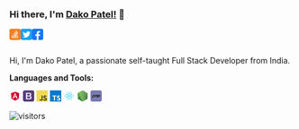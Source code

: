 ### Hi there, I'm [Dako Patel!](http://dakaasdatameter.tech/) 👋


<a href="https://stackoverflow.com/users/14123406/dako-patel">
  <img align="left" alt="Dako Patel | Stackoverflow" width="20px" src="https://raw.githubusercontent.com/edent/SuperTinyIcons/master/images/svg/stackoverflow.svg" />
</a>

<a href="https://twitter.com/Dakopatel">
  <img align="left" alt="Dako Patel | Twitter" width="20px" src="https://raw.githubusercontent.com/edent/SuperTinyIcons/master/images/svg/twitter.svg" />
</a>

<a href="https://www.facebook.com/darshit.makasana.39">
  <img align="left" alt="Dako Patel | Facebook" width="20px" src="https://raw.githubusercontent.com/edent/SuperTinyIcons/master/images/svg/facebook.svg" />
</a>

<br />
<br />

Hi, I'm Dako Patel, a passionate self-taught Full Stack Developer from India. 

**Languages and Tools:**  

<code><img height="20" src="https://raw.githubusercontent.com/github/explore/80688e429a7d4ef2fca1e82350fe8e3517d3494d/topics/angular/angular.png"></code>
<code><img height="20" src="https://raw.githubusercontent.com/github/explore/80688e429a7d4ef2fca1e82350fe8e3517d3494d/topics/bootstrap/bootstrap.png"></code>
<code><img height="20" src="https://raw.githubusercontent.com/github/explore/80688e429a7d4ef2fca1e82350fe8e3517d3494d/topics/javascript/javascript.png"></code>
<code><img height="20" src="https://raw.githubusercontent.com/github/explore/80688e429a7d4ef2fca1e82350fe8e3517d3494d/topics/typescript/typescript.png"></code>
<code><img height="20" src="https://raw.githubusercontent.com/github/explore/80688e429a7d4ef2fca1e82350fe8e3517d3494d/topics/react/react.png"></code>
<code><img height="20" src="https://raw.githubusercontent.com/github/explore/80688e429a7d4ef2fca1e82350fe8e3517d3494d/topics/nodejs/nodejs.png"></code>
<code><img height="20" src="https://raw.githubusercontent.com/edent/SuperTinyIcons/master/images/svg/php.svg"></code>

![visitors](https://visitor-badge.glitch.me/badge?page_id=dakopatel/dakopatel)
